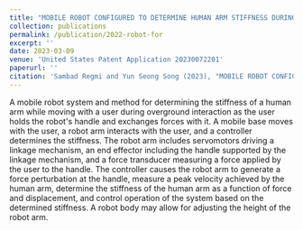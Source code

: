 ```yaml
---
title: "MOBILE ROBOT CONFIGURED TO DETERMINE HUMAN ARM STIFFNESS DURING OVERGROUND INTERACTION"
collection: publications
permalink: /publication/2022-robot-for
excerpt: ''
date: 2023-03-09
venue: 'United States Patent Application 20230072201'
paperurl: ''
citation: 'Sambad Regmi and Yun Seong Song (2023), "MOBILE ROBOT CONFIGURED TO DETERMINE HUMAN ARM STIFFNESS DURING OVERGROUND INTERACTION." U.S. Patent Application No. 17/939,698.'
---
```

A mobile robot system and method for determining the stiffness of a human arm while moving with a user during overground interaction as the user holds the robot's handle and exchanges forces with it. A mobile base moves with the user, a robot arm interacts with the user, and a controller determines the stiffness. The robot arm includes servomotors driving a linkage mechanism, an end effector including the handle supported by the linkage mechanism, and a force transducer measuring a force applied by the user to the handle. The controller causes the robot arm to generate a force perturbation at the handle, measure a peak velocity achieved by the human arm, determine the stiffness of the human arm as a function of force and displacement, and control operation of the system based on the determined stiffness. A robot body may allow for adjusting the height of the robot arm.
